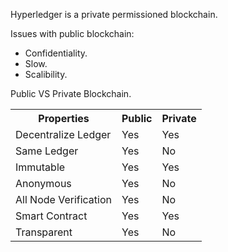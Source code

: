 <p>Hyperledger is a private permissioned blockchain.</p>

<p>Issues with public blockchain:</p>
<ul>
    <li>Confidentiality.</li>
    <li>Slow.</li>
    <li>Scalibility.</li>
</ul>

<p>Public VS Private Blockchain.</p>
<table>
  <tr>
    <th>Properties</th>
    <th>Public</th>
    <th>Private</th>
  </tr>
  <tr>
    <td>Decentralize Ledger</td>
    <td>Yes</td>
    <td>Yes</td>
  </tr>
  <tr>
    <td>Same Ledger</td>
    <td>Yes</td>
    <td>No</td>
  </tr>
    <tr>
    <td>Immutable</td>
    <td>Yes</td>
    <td>Yes</td>
  </tr>
    <tr>
    <td>Anonymous</td>
    <td>Yes</td>
    <td>No</td>
  </tr>
    <tr>
    <td>All Node Verification</td>
    <td>Yes</td>
    <td>No</td>
  </tr>
    <tr>
    <td>Smart Contract</td>
    <td>Yes</td>
    <td>Yes</td>
  </tr>
    <tr>
    <td>Transparent</td>
    <td>Yes</td>
    <td>No</td>
  </tr>
</table>
